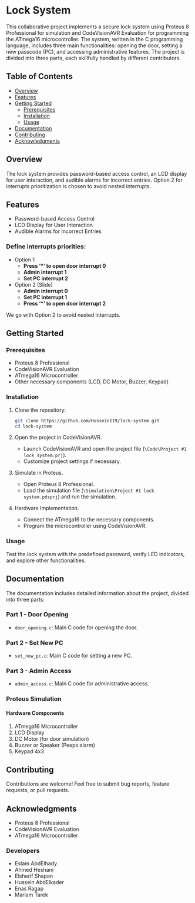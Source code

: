 # Lock System

This collaborative project implements a secure lock system using Proteus 8 Professional for simulation and CodeVisionAVR Evaluation for programming the ATmega16 microcontroller. The system, written in the C programming language, includes three main functionalities: opening the door, setting a new passcode (PC), and accessing administrative features. The project is divided into three parts, each skillfully handled by different contributors.

## Table of Contents

- [Overview](#overview)
- [Features](#features)
- [Getting Started](#getting-started)
  - [Prerequisites](#prerequisites)
  - [Installation](#installation)
  - [Usage](#usage)
- [Documentation](#documentation)
- [Contributing](#contributing)
- [Acknowledgments](#acknowledgments)

## Overview

The lock system provides password-based access control, an LCD display for user interaction, and audible alarms for incorrect entries. Option 2 for interrupts prioritization is chosen to avoid nested interrupts.

## Features

- Password-based Access Control
- LCD Display for User Interaction
- Audible Alarms for Incorrect Entries

### Define interrupts priorities:

- Option 1
  - **Press ‘\*’ to open door interrupt 0**
  - **Admin interrupt 1**
  - **Set PC interrupt 2**
- Option 2 (Slide)
  - **Admin interrupt 0**
  - **Set PC interrupt 1**
  - **Press ‘\*’ to open door interrupt 2**

We go with Option 2 to avoid nested interrupts.

## Getting Started

### Prerequisites

- Proteus 8 Professional
- CodeVisionAVR Evaluation
- ATmega16 Microcontroller
- Other necessary components (LCD, DC Motor, Buzzer, Keypad)

### Installation

1. Clone the repository:

   ```bash
   git clone https://github.com/Hussein119/lock-system.git
   cd lock-system
   ```

2. Open the project in CodeVisionAVR.

   - Launch CodeVisionAVR and open the project file (`\Code\Project #1 lock system.prj`).
   - Customize project settings if necessary.

3. Simulate in Proteus.

   - Open Proteus 8 Professional.
   - Load the simulation file (`\Simulation\Project #1 lock system.pdsprj`) and run the simulation.

4. Hardware Implementation.
   - Connect the ATmega16 to the necessary components.
   - Program the microcontroller using CodeVisionAVR.

### Usage

Test the lock system with the predefined password, verify LED indicators, and explore other functionalities.

## Documentation

The documentation includes detailed information about the project, divided into three parts:

### Part 1 - Door Opening

- `door_opening.c`: Main C code for opening the door.

### Part 2 - Set New PC

- `set_new_pc.c`: Main C code for setting a new PC.

### Part 3 - Admin Access

- `admin_access.c`: Main C code for administrative access.

### Proteus Simulation

#### Hardware Components

1. ATmega16 Microcontroller
2. LCD Display
3. DC Motor (for door simulation)
4. Buzzer or Speaker (Peeps alarm)
5. Keypad 4x3

## Contributing

Contributions are welcome! Feel free to submit bug reports, feature requests, or pull requests.

## Acknowledgments

- Proteus 8 Professional
- CodeVisionAVR Evaluation
- ATmega16 Microcontroller

### Developers

- Eslam AbdElhady
- Ahmed Hesham
- Elsherif Shapan
- Hussein AbdElkader
- Enas Ragap
- Mariam Tarek
